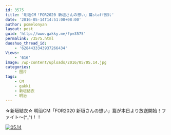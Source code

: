 ```yaml
---
id: 3575
title: '明治CM「FOR2020 新垣さんの想い」篇staff照片'
date: '2016-05-14T14:51:00+08:00'
author: pomelonyan
layout: post
guid: 'http://www.gakky.me/?p=3575'
permalink: /3575.html
duoshuo_thread_id:
    - '6284433343937266434'
Views:
    - '616'
image: /wp-content/uploads/2016/05/05.14.jpg
categories:
    - 图片
tags:
    - CM
    - gakki
    - 新垣结衣
    - 明治
---
```


☆新垣結衣☆ 明治CM「FOR2020 新垣さんの想い」篇が本日より放送開始！ファイト〜(^\_^)！！

[![05.14](http://www.yui-aragaki.org/wp-content/uploads/2016/05/05.14.jpg)](http://www.yui-aragaki.org/wp-content/uploads/2016/05/05.14.jpg "05.14")